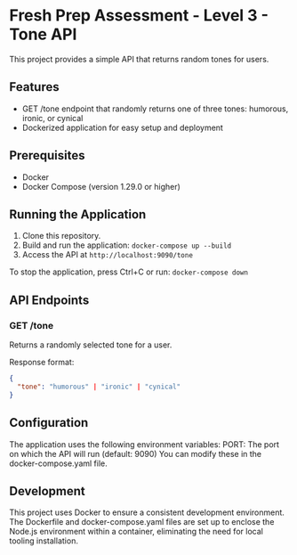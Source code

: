 # Fresh Prep Assessment - Level 3 - Tone API

This project provides a simple API that returns random tones for users.

## Features

- GET /tone endpoint that randomly returns one of three tones: humorous, ironic, or cynical
- Dockerized application for easy setup and deployment

## Prerequisites

- Docker
- Docker Compose (version 1.29.0 or higher)

## Running the Application

1. Clone this repository.
2. Build and run the application: `docker-compose up --build`
3. Access the API at `http://localhost:9090/tone`

To stop the application, press Ctrl+C or run: `docker-compose down`

## API Endpoints

### GET /tone

Returns a randomly selected tone for a user.

Response format:

```json
{
  "tone": "humorous" | "ironic" | "cynical"
}
```

## Configuration

The application uses the following environment variables:
PORT: The port on which the API will run (default: 9090)
You can modify these in the docker-compose.yaml file.

## Development

This project uses Docker to ensure a consistent development environment. The Dockerfile and docker-compose.yaml files are set up to enclose the Node.js environment within a container, eliminating the need for local tooling installation.

